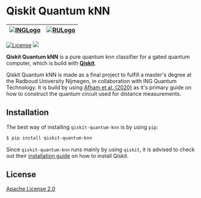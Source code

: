 # Qiskit Quantum kNN


| [![INGLogo](http://logok.org/wp-content/uploads/2014/11/ING_logo.png)][ing-home]  | [![RULogo](https://www.ru.nl/publish/pages/954125/ru_en_1.jpg)][ru-home] |
:---:|:---:

[![License](https://img.shields.io/github/license/GroenteLepel/qiskit-quantum-knn)](https://opensource.org/licenses/Apache-2.0)
[![](https://img.shields.io/github/v/release/GroenteLepel/qiskit-quantum-knn)](https://github.com/GroenteLepel/qiskit-quantum-knn/releases/)

**Qiskit Quantum kNN** is a pure quantum knn classifier for a gated quantum
computer, which is build with [**Qiskit**][qiskit-github].

Qiskit Quantum kNN is made as a final project to fulfill a master's degree
at the Radboud University Nijmegen, in collaboration with ING Quantum 
Technology. It is build by using [Afham et al. (2020)][afham2020] as it's
primary guide on how to construct the quantum circuit used for distance
measurements.

## Installation
The best way of installing `qiskit-quantum-knn` is by using `pip`:

```bash
$ pip install qiskit-quantum-knn
```

Since `qiskit-quantum-knn` runs mainly by using `qiskit`, it is advised to check
out their [installation guide][3] on how to install Qiskit.

## License
[Apache License 2.0](LICENSE.txt)

[ing-home]: https://www.ing.nl/particulier/english/index.html "ING business home"
[ru-home]: https://www.ru.nl/ "RU homepage"
[qiskit-github]: https://github.com/Qiskit/qiskit
[afham2020]: https://arxiv.org/abs/2003.09187 "Quantum k-nearest neighbor machine learning algorithm"
[3]: https://qiskit.org/documentation/install.html